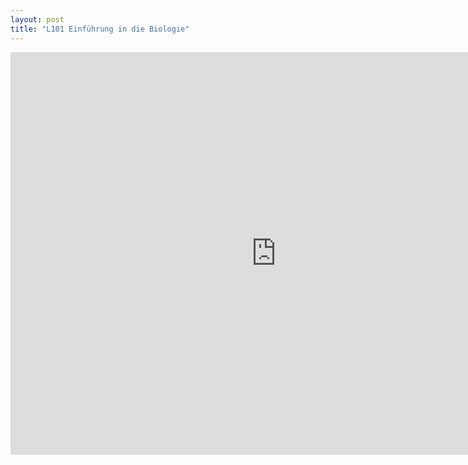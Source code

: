 ```yaml
---
layout: post
title: "L101 Einführung in die Biologie"
---
```

<center>
<iframe src="https://player.vimeo.com/video/00000000" width="850" height="644" frameborder="0" webkitallowfullscreen mozallowfullscreen allowfullscreen></iframe>
</center>
